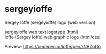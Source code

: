# sergeyioffe  
Sergey Ioffe (sergeyioffe) logo (web version)
  
sergeyioffe web text logotype (html)   
Ioffe (Sergey Ioffe) web graphic logo (html/css)
  
Preview: https://codepen.io/ioffe/pen/rNBZpGp
